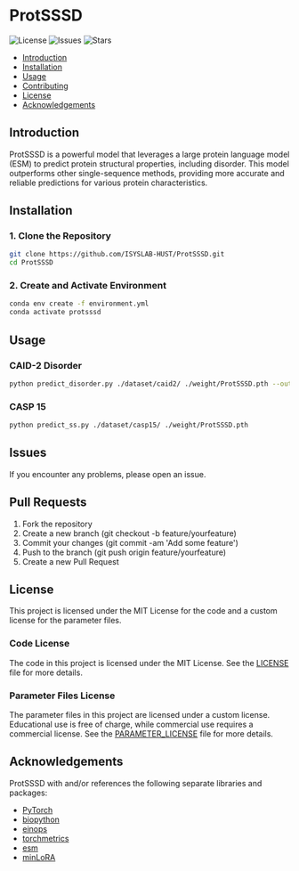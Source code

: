 # ProtSSSD
![License](https://img.shields.io/github/license/ISYSLAB-HUST/ProtSSSD)
![Issues](https://img.shields.io/github/issues/ISYSLAB-HUST/ProtSSSD)
![Stars](https://img.shields.io/github/stars/ISYSLAB-HUST/ProtSSSD)

- [Introduction](#introduction)
- [Installation](#installation)
- [Usage](#usage)
- [Contributing](#contributing)
- [License](#license)
- [Acknowledgements](#acknowledgements)

## Introduction

ProtSSSD is a powerful model that leverages a large protein language model (ESM) to predict protein structural properties, including disorder. This model outperforms other single-sequence methods, providing more accurate and reliable predictions for various protein characteristics.

## Installation

### 1. Clone the Repository

```bash
git clone https://github.com/ISYSLAB-HUST/ProtSSSD.git
cd ProtSSSD
```
### 2. Create and Activate Environment
```bash
conda env create -f environment.yml
conda activate protsssd
```
## Usage
### CAID-2 Disorder
```bash
python predict_disorder.py ./dataset/caid2/ ./weight/ProtSSSD.pth --output result_disorder.json
```

### CASP 15
```bash
python predict_ss.py ./dataset/casp15/ ./weight/ProtSSSD.pth
```

## Issues
If you encounter any problems, please open an issue.

## Pull Requests
1. Fork the repository
2. Create a new branch (git checkout -b feature/yourfeature)
3. Commit your changes (git commit -am 'Add some feature')
4. Push to the branch (git push origin feature/yourfeature)
5. Create a new Pull Request
## License
This project is licensed under the MIT License for the code and a custom license for the parameter files.

### Code License

The code in this project is licensed under the MIT License. See the [LICENSE](./LICENSE) file for more details.

### Parameter Files License

The parameter files in this project are licensed under a custom license. Educational use is free of charge, while commercial use requires a commercial license. See the [PARAMETER_LICENSE](./PARAMETER_LICENSE) file for more details.

## Acknowledgements
ProtSSSD with and/or references the following separate libraries and packages:
- [PyTorch](https://github.com/pytorch/pytorch)
- [biopython](https://github.com/biopython/biopython)
- [einops](https://github.com/arogozhnikov/einops)
- [torchmetrics](https://github.com/Lightning-AI/torchmetrics)
- [esm](https://github.com/facebookresearch/esm)
- [minLoRA](https://github.com/cccntu/minLoRA)
